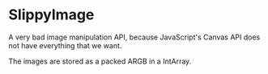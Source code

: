 # SlippyImage

A very bad image manipulation API, because JavaScript's Canvas API does not have everything that we want.

The images are stored as a packed ARGB in a IntArray.